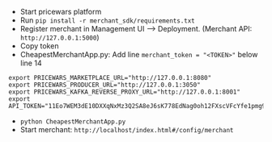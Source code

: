 * Start pricewars platform
* Run `pip install -r merchant_sdk/requirements.txt`
* Register merchant in Management UI --> Deployment. (Merchant API: `http://127.0.0.1:5000`)
* Copy token
* CheapestMerchantApp.py: Add line `merchant_token = "<TOKEN>"` below line 14

```
export PRICEWARS_MARKETPLACE_URL="http://127.0.0.1:8080"
export PRICEWARS_PRODUCER_URL="http://127.0.0.1:3050"
export PRICEWARS_KAFKA_REVERSE_PROXY_URL="http://127.0.0.1:8001"
export API_TOKEN="11Eo7WEM3dE10DXXqNxMz3Q2SA8eJ6sK778EdNag0oh12FXscVFcYfe1pmg9sZTz"
```

* `python CheapestMerchantApp.py`
* Start merchant: `http://localhost/index.html#/config/merchant`
